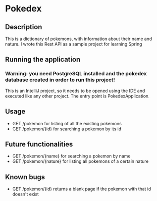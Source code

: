 # Pokedex

## Description

This is a dictionary of pokemons, with information about their name and nature.
I wrote this Rest API as a sample project for learning Spring

## Running the application

### Warning: you need PostgreSQL installed and the pokedex database created in order to run this project!

This is an IntelliJ project, so it needs to be opened using the IDE and executed like any other project.
The entry point is PokedexApplication.

## Usage

- GET /pokemon for listing of all the existing pokemons
- GET /pokemon/{id} for searching a pokemon by its id

## Future functionalities

- GET /pokemon/{name} for searching a pokemon by name
- GET /pokemon/{nature} for listing all pokemons of a certain nature

## Known bugs

- GET /pokemon/{id} returns a blank page if the pokemon with that id doesn't exist
